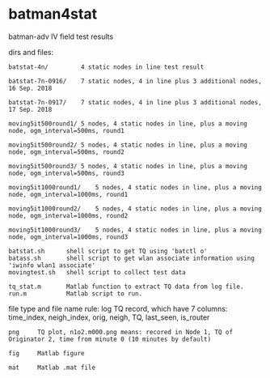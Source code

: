 # batman4stat
batman-adv IV field test results

dirs and files:

	batstat-4n/			4 static nodes in line test result
	
	batstat-7n-0916/	7 static nodes, 4 in line plus 3 additional nodes, 16 Sep. 2018
	
	batstat-7n-0917/	7 static nodes, 4 in line plus 3 additional nodes, 17 Sep. 2018
	
	moving5it500round1/	5 nodes, 4 static nodes in line, plus a moving node, ogm_interval=500ms, round1
	
	moving5it500round2/	5 nodes, 4 static nodes in line, plus a moving node, ogm_interval=500ms, round2
	
	moving5it500round3/	5 nodes, 4 static nodes in line, plus a moving node, ogm_interval=500ms, round3
	
	moving5it1000round1/	5 nodes, 4 static nodes in line, plus a moving node, ogm_interval=1000ms, round1
	
	moving5it1000round2/	5 nodes, 4 static nodes in line, plus a moving node, ogm_interval=1000ms, round2
	
	moving5it1000round3/	5 nodes, 4 static nodes in line, plus a moving node, ogm_interval=1000ms, round3

	batstat.sh		shell script to get TQ using 'batctl o'
	batass.sh		shell script to get wlan associate information using 'iwinfo wlan1 associate'
	movingtest.sh	shell script to collect test data
	
	tq_stat.m		Matlab function to extract TQ data from log file.
	run.m			Matlab script to run.
	
file type and file name rule:
	log		TQ record, which have 7 columns: time_index, neigh_index, orig, neigh, TQ, last_seen, is_router
	
	png		TQ plot, n1o2.m000.png means: recored in Node 1, TQ of Originator 2, time from minute 0 (10 minutes by default)
	
	fig		Matlab figure
	
	mat		Matlab .mat file
	
